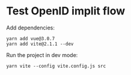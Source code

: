 Test OpenID implit flow
=======================

Add dependencies:
```
yarn add vue@3.0.7
yarn add vite@2.1.1 --dev
```

Run the project in dev mode:
```
yarn vite --config vite.config.js src
```
